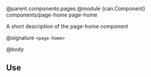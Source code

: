 @parent components.pages
@module {can.Component} components/page-home page-home

A short description of the page-home component

@signature `<page-home>`

@body

## Use

